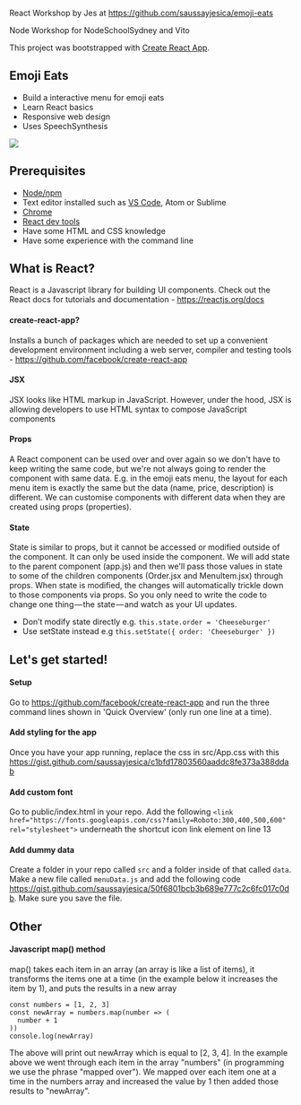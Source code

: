 React Workshop by Jes at https://github.com/saussayjesica/emoji-eats

Node Workshop for NodeSchoolSydney and Vito

This project was bootstrapped with [Create React App](https://github.com/facebookincubator/create-react-app).

## Emoji Eats

- Build a interactive menu for emoji eats
- Learn React basics
- Responsive web design
- Uses SpeechSynthesis

![](https://i.imgur.com/jI7hsWb.png)

## Prerequisites

- [Node/npm](https://nodejs.org/en/)
- Text editor installed such as [VS Code](https://code.visualstudio.com/), Atom or Sublime
- [Chrome](https://www.google.com/chrome)
- [React dev tools](https://chrome.google.com/webstore/detail/react-developer-tools/fmkadmapgofadopljbjfkapdkoienihi?hl=en)
- Have some HTML and CSS knowledge
- Have some experience with the command line

## What is React?

React is a Javascript library for building UI components. Check out the React docs for tutorials and documentation - https://reactjs.org/docs

#### create-react-app?

Installs a bunch of packages which are needed to set up a convenient development environment including a web server, compiler and testing tools - https://github.com/facebook/create-react-app

#### JSX

JSX looks like HTML markup in JavaScript. However, under the hood, JSX is allowing developers to use HTML syntax to compose JavaScript components

#### Props

A React component can be used over and over again so we don't have to keep writing the same code, but we're not always going to render the component with same data. E.g. in the emoji eats menu, the layout for each menu item is exactly the same but the data (name, price, description) is different. We can customise components with different data when they are created using props (properties).

#### State

State is similar to props, but it cannot be accessed or modified outside of the component. It can only be used inside the component. We will add state to the parent component (app.js) and then we'll pass those values in state to some of the children components (Order.jsx and MenuItem.jsx) through props. When state is modified, the changes will automatically trickle down to those components via props. So you only need to write the code to change one thing — the state — and watch as your UI updates.

- Don’t modify state directly e.g. `this.state.order = 'Cheeseburger'`
- Use setState instead e.g `this.setState({ order: 'Cheeseburger' })`

## Let's get started!

#### Setup

Go to https://github.com/facebook/create-react-app and run the three command lines shown in 'Quick Overview' (only run one line at a time).

#### Add styling for the app

Once you have your app running, replace the css in src/App.css with this https://gist.github.com/saussayjesica/c1bfd17803560aaddc8fe373a388ddab

#### Add custom font

Go to public/index.html in your repo. Add the following `<link href="https://fonts.googleapis.com/css?family=Roboto:300,400,500,600" rel="stylesheet">` underneath the shortcut icon link element on line 13

#### Add dummy data

Create a folder in your repo called `src` and a folder inside of that called `data`. Make a new file called `menuData.js` and add the following code https://gist.github.com/saussayjesica/50f6801bcb3b689e777c2c6fc017c0db. Make sure you save the file.

## Other

#### Javascript map() method

map() takes each item in an array (an array is like a list of items), it transforms the items one at a time (in the example below it increases the item by 1), and puts the results in a new array

```
const numbers = [1, 2, 3]
const newArray = numbers.map(number => (
  number + 1
))
console.log(newArray)
```

The above will print out newArray which is equal to [2, 3, 4]. In the example above we went through each item in the array "numbers" (in programming we use the phrase "mapped over"). We mapped over each item one at a time in the numbers array and increased the value by 1 then added those results to "newArray".
